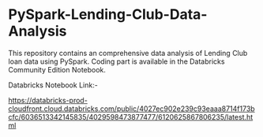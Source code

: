 # PySpark-Lending-Club-Data-Analysis

This repository contains an comprehensive data analysis of Lending Club loan data using PySpark. Coding part is available in the Databricks Community Edition Notebook.

Databricks Notebook Link:-

https://databricks-prod-cloudfront.cloud.databricks.com/public/4027ec902e239c93eaaa8714f173bcfc/6036513342145835/4029598473877477/6120625867806235/latest.html

